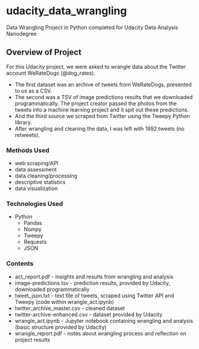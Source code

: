 # udacity_data_wrangling
Data Wrangling Project in Python completed for Udacity Data Analysis Nanodegree

## Overview of Project
For this Udacity project, we were asked to wrangle data about the Twitter account WeRateDogs
(@dog_rates).

- The first dataset was an archive of tweets from WeRateDogs, presented to us as a CSV.
- The second was a TSV of image predictions results that we downloaded programmatically. The
project creator passed the photos from the tweets into a machine learning project and it spit
out these predictions.
- And the third source we scraped from Twitter using the Tweepy Python library.
- After wrangling and cleaning the data, I was left with 1992 tweets (no retweets).

### Methods Used
- web scraping/API
- data assessment
- data cleaning/processing
- descriptive statistics
- data visualization

### Technologies Used
- Python
    - Pandas
    - Numpy
    - Tweepy
    - Requests
    - JSON
### Contents
- act_report.pdf - insights and results from wrangling and analysis
- image-predictions.tsv - prediction results, provided by Udacity, downloaded programmatically
- tweet_json.txt - text file of tweets, scraped using Twitter API and Tweepy (code within wrangle_act.ipynb) 
- twitter_archive_master.csv - cleaned dataset
- twitter-archive-enhanced.csv - dataset provided by Udacity
- wrangle_act.ipynb - Jupyter notebook containing wrangling and analysis (basic structure provided by Udacity) 
- wrangle_report.pdf - notes about wrangling process and reflection on project results
